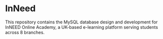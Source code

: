 # InNeed
This repository contains the MySQL database design and development for InNEED Online Academy, a UK-based e-learning platform serving students across 8 branches.
